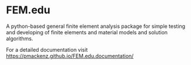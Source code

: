 # FEM.edu
A python-based general finite element analysis package for simple testing and developing of finite elements and material models and solution algorithms.

For a detailed documentation visit https://pmackenz.github.io/FEM.edu.documentation/
